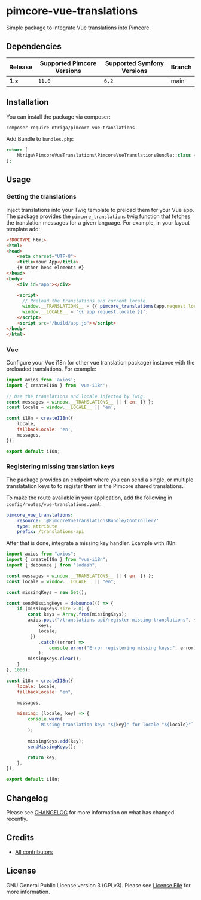 # pimcore-vue-translations

Simple package to integrate Vue translations into Pimcore.

## Dependencies

| Release | Supported Pimcore Versions | Supported Symfony Versions | Branch |
| ------- | -------------------------- | -------------------------- | ------ |
| **1.x** | `11.0`                     | `6.2`                      | main   |

## Installation

You can install the package via composer:

```bash
composer require ntriga/pimcore-vue-translations
```

Add Bundle to `bundles.php`:

```php
return [
    Ntriga\PimcoreVueTranslations\PimcoreVueTranslationsBundle::class => ['all' => true],
];
```

## Usage

### Getting the translations
Inject translations into your Twig template to preload them for your Vue app.
The package provides the `pimcore_translations` twig function that fetches the translation messages for a given language.
For example, in your layout template add:

```html
<!DOCTYPE html>
<html>
<head>
    <meta charset="UTF-8">
    <title>Your App</title>
    {# Other head elements #}
</head>
<body>
    <div id="app"></div>

    <script>
      // Preload the translations and current locale.
      window.__TRANSLATIONS__ = {{ pimcore_translations(app.request.locale)|json_encode()|raw }};
      window.__LOCALE__ = '{{ app.request.locale }}';
    </script>
    <script src="/build/app.js"></script>
</body>
</html>
```

### Vue
Configure your Vue i18n (or other vue translation package) instance with the preloaded translations. For example:

```javascript
import axios from 'axios';
import { createI18n } from 'vue-i18n';

// Use the translations and locale injected by Twig.
const messages = window.__TRANSLATIONS__ || { en: {} };
const locale = window.__LOCALE__ || 'en';

const i18n = createI18n({
    locale,
    fallbackLocale: 'en',
    messages,
});

export default i18n;
```

### Registering missing translation keys
The package provides an endpoint where you can send a single, or multiple translatation keys to to register them in the Pimcore shared translations.

To make the route available in your application, add the following in `config/routes/vue-translations.yaml`:

```yaml
pimcore_vue_translations:
    resource: '@PimcoreVueTranslationsBundle/Controller/'
    type: attribute
    prefix: /translations-api
```

After that is done, integrate a missing key handler.
Example with i18n:

```javascript
import axios from "axios";
import { createI18n } from "vue-i18n";
import { debounce } from "lodash";

const messages = window.__TRANSLATIONS__ || { en: {} };
const locale = window.__LOCALE__ || "en";

const missingKeys = new Set();

const sendMissingKeys = debounce(() => {
    if (missingKeys.size > 0) {
        const keys = Array.from(missingKeys);
        axios.post("/translations-api/register-missing-translations", { 
            keys,
            locale,
         })
            .catch((error) =>
                console.error("Error registering missing keys:", error)
            );
        missingKeys.clear();
    }
}, 1000);

const i18n = createI18n({
    locale: locale,
    fallbackLocale: "en",

    messages,

    missing: (locale, key) => {
        console.warn(
            `Missing translation key: "${key}" for locale "${locale}"`
        );

        missingKeys.add(key);
        sendMissingKeys();

        return key;
    },
});

export default i18n;
```

## Changelog
Please see [CHANGELOG](CHANGELOG.md) for more information on what has changed recently.

## Credits
- [All contributors](../../contributors)

## License
GNU General Public License version 3 (GPLv3). Please see [License File](./LICENSE.md) for more information.